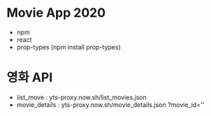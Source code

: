 # Movie App 2020

+ npm
+ react
+ prop-types (npm install prop-types)

# 영화 API
+ list_move : yts-proxy.now.sh/list_movies.json 
+ movie_details : yts-proxy.now.sh/movie_details.json    ?movie_id=''
